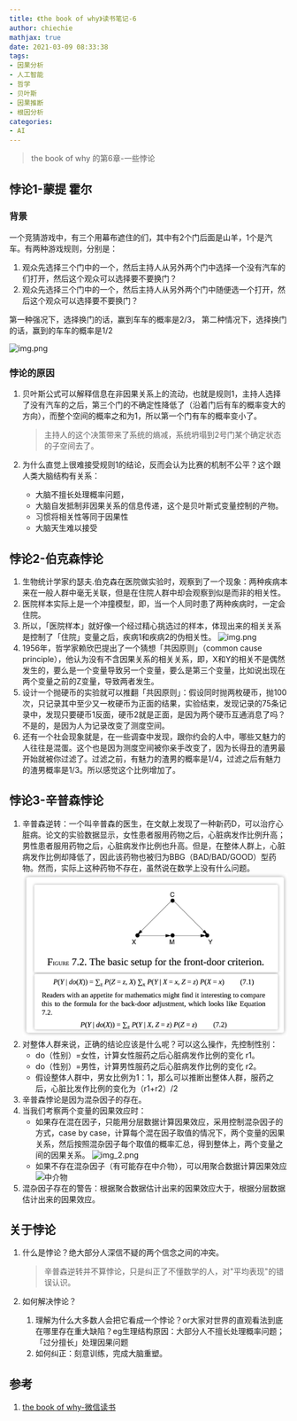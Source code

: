 ```yaml
---
title: 《the book of why》读书笔记-6
author: chiechie
mathjax: true
date: 2021-03-09 08:33:38
tags: 
- 因果分析
- 人工智能
- 哲学
- 贝叶斯
- 因果推断
- 根因分析
categories: 
- AI
---
```


> the book of why 的第6章-一些悖论


## 悖论1-蒙提 霍尔

### 背景
一个竞猜游戏中，有三个用幕布遮住的们，其中有2个门后面是山羊，1个是汽车。有两种游戏规则，分别是：

1. 观众先选择三个门中的一个，然后主持人从另外两个门中选择一个没有汽车的们打开，然后这个观众可以选择要不要换门？
2. 观众先选择三个门中的一个，然后主持人从另外两个门中随便选一个打开，然后这个观众可以选择要不要换门？

第一种强况下，选择换门的话，赢到车车的概率是2/3，
第二种情况下，选择换门的话，赢到的车车的概率是1/2

![img.png](./img789.png)

### 悖论的原因

1. 贝叶斯公式可以解释信息在非因果关系上的流动，也就是规则1，主持人选择了没有汽车的之后，第三个门的不确定性降低了（沿着门后有车的概率变大的方向），而整个空间的概率之和为1，所以第一个门有车的概率变小了。

    > 主持人的这个决策带来了系统的熵减，系统坍塌到2号门某个确定状态的子空间去了。
2. 为什么直觉上很难接受规则1的结论，反而会认为比赛的机制不公平？这个跟人类大脑结构有关系：

    - 大脑不擅长处理概率问题，
    - 大脑自发抵制非因果关系的信息传递，这个是贝叶斯式变量控制的产物。
    - 习惯将相关性等同于因果性
    - 大脑天生难以接受


## 悖论2-伯克森悖论


1. 生物统计学家约瑟夫.伯克森在医院做实验时，观察到了一个现象：两种疾病本来在一般人群中毫无关联，但是在住院人群中却会观察到似是而非的相关性。
2. 医院样本实际上是一个冲撞模型，即，当一个人同时患了两种疾病时，一定会住院。
3. 所以，「医院样本」就好像一个经过精心挑选过的样本，体现出来的相关关系是控制了「住院」变量之后，疾病1和疾病2的伪相关性。
   ![img.png](img7890.png)
4. 1956年，哲学家赖欣巴提出了一个猜想「共因原则」（common cause principle），他认为没有不含因果关系的相关关系，即，X和Y的相关不是偶然发生的，要么是一个变量导致另一个变量，要么是第三个变量，比如说出现在两个变量之前的Z变量，导致两者发生。
5. 设计一个抛硬币的实验就可以推翻「共因原则」：假设同时抛两枚硬币，抛100次，只记录其中至少又一枚硬币为正面的结果，实验结束，发现记录的75条记录中，发现只要硬币1反面，硬币2就是正面，是因为两个硬币互通消息了吗？不是的，是因为人为记录改变了测度空间。
6. 还有一个社会现象就是，在一些调查中发现，跟你约会的人中，哪些又魅力的人往往是混蛋。这个也是因为测度空间被你亲手改变了，因为长得丑的渣男最开始就被你过滤了。过滤之前，有魅力的渣男的概率是1/4，过滤之后有魅力的渣男概率是1/3。所以感觉这个比例增加了。

## 悖论3-辛普森悖论

1. 辛普森逆转：一个叫辛普森的医生，在文献上发现了一种新药D，可以治疗心脏病。论文的实验数据显示，女性患者服用药物之后，心脏病发作比例升高；男性患者服用药物之后，心脏病发作比例也升高。但是，在整体人群上，心脏病发作比例却降低了，因此该药物也被归为BBG（BAD/BAD/GOOD）型药物。然而，实际上这种药物不存在，虽然说在数学上没有什么问题。
   ![辛普森](judea-pearl_the-book-of-why7/img.png)
2. 对整体人群来说，正确的结论应该是什么呢？可以这么操作，先控制性别：
   - do（性别）=女性，计算女性服药之后心脏病发作比例的变化 r1。
   - do（性别）=男性，计算男性服药之后心脏病发作比例的变化 r2。
   - 假设整体人群中，男女比例为1：1，那么可以推断出整体人群，服药之后，心脏比发作比例的变化为（r1+r2）/2
3. 辛普森悖论是因为混杂因子的存在。
4. 当我们考察两个变量的因果效应时：
   - 如果存在混在因子，只能用分层数据计算因果效应，采用控制混杂因子的方式，case by case，计算每个混在因子取值的情况下，两个变量的因果关系，然后按照混杂因子每个取值的概率汇总，得到整体上，两个变量之间的因果关系。
     ![img_2.png](./img_2.png)
   - 如果不存在混杂因子（有可能存在中介物），可以用聚合数据计算因果效应
   ![中介物](./img_1.png)
5. 混杂因子存在的警告：根据聚合数据估计出来的因果效应大于，根据分层数据估计出来的因果效应。


## 关于悖论

1. 什么是悖论？绝大部分人深信不疑的两个信念之间的冲突。
   
   > 辛普森逆转并不算悖论，只是纠正了不懂数学的人，对"平均表现"的错误认识。
2. 如何解决悖论？
   1. 理解为什么大多数人会把它看成一个悖论？or大家对世界的直观看法到底在哪里存在重大缺陷？eg生理结构原因：大部分人不擅长处理概率问题；「过分擅长」处理因果问题
   2. 如何纠正：刻意训练，完成大脑重塑。

## 参考

1. [the book of why-微信读书](http://bayes.cs.ucla.edu/WHY/why-intro.pdf)
